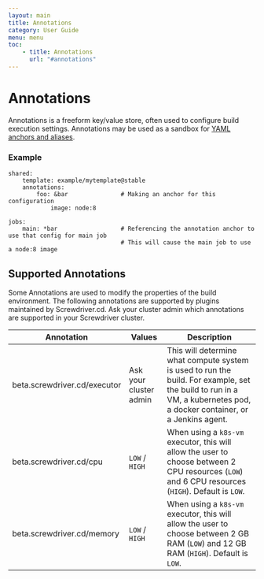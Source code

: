 ```yaml
---
layout: main
title: Annotations
category: User Guide
menu: menu
toc:
    - title: Annotations
      url: "#annotations"
---
```

# Annotations
Annotations is a freeform key/value store, often used to configure build execution settings. Annotations may be used as a sandbox for [YAML anchors and aliases](http://blog.daemonl.com/2016/02/yaml.html).

### Example
```
shared:
    template: example/mytemplate@stable
    annotations:
        foo: &bar               # Making an anchor for this configuration
            image: node:8

jobs:
    main: *bar                  # Referencing the annotation anchor to use that config for main job
                                # This will cause the main job to use a node:8 image
```

## Supported Annotations
Some Annotations are used to modify the properties of the build environment. The following annotations are supported by plugins maintained by Screwdriver.cd. Ask your cluster admin which annotations are supported in your Screwdriver cluster.

| Annotation | Values | Description |
|------------|--------|-------------|
| beta.screwdriver.cd/executor | Ask your cluster admin | This will determine what compute system is used to run the build. For example, set the build to run in a VM, a kubernetes pod, a docker container, or a Jenkins agent. |
| beta.screwdriver.cd/cpu | `LOW` / `HIGH` | When using a `k8s-vm` executor, this will allow the user to choose between 2 CPU resources (`LOW`) and 6 CPU resources (`HIGH`). Default is `LOW`. | 
| beta.screwdriver.cd/memory | `LOW` / `HIGH` | When using a `k8s-vm` executor, this will allow the user to choose between 2 GB RAM (`LOW`) and 12 GB RAM (`HIGH`). Default is `LOW`. |